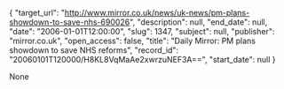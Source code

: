 {
  "target_url": "http://www.mirror.co.uk/news/uk-news/pm-plans-showdown-to-save-nhs-690026", 
  "description": null, 
  "end_date": null, 
  "date": "2006-01-01T12:00:00", 
  "slug": 1347, 
  "subject": null, 
  "publisher": "mirror.co.uk", 
  "open_access": false, 
  "title": "Daily Mirror: PM plans showdown to save NHS reforms", 
  "record_id": "20060101T120000/H8KL8VqMaAe2xwrzuNEF3A==", 
  "start_date": null
}

None